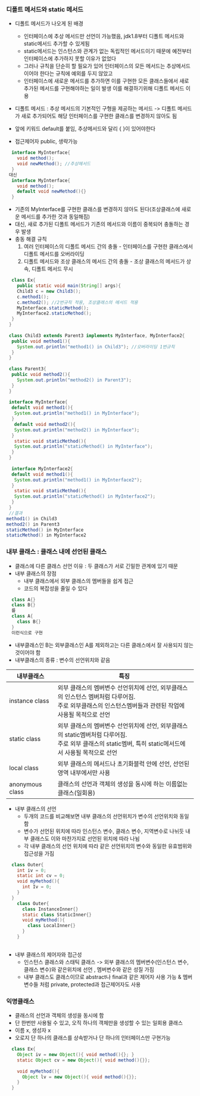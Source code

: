 ### 디폴트 메서드와 static 메서드

- 디폴트 메서드가 나오게 된 배경 
  - 인터페이스에 추상 메서드만 선언이 가능했음, jdk1.8부터 디폴트 메서드와 static메서드 추가할 수 있게됨
  - static메서드는 인스턴스와 관계가 없는 독립적인 메서드이기 때문에 예전부터 인터페이스에 추가하지 못할 이유가 없었다
  - 그러나 규칙을 단순히 할 필요가 있어 인터페이스의 모든 메서드는 추상메서드이어야 한다는 규칙에 예외를 두지 않았고
  - 인터페이스에 새로운 메서드를 추가하면 이를 구현한 모든 클래스들에서 새로 추가된 메서드를 구현해야하는 일이 발생 이를 해결하기위해 디폴트 메서드 이용

- 디폴트 메서드 : 추상 메서드의 기본적인 구형을 제공하는 메서드 -> 디폴트 메서드가 새로 추가되어도 해당 인터페이스를 구현한 클래스를 변경하지 않아도 됨
- 앞에 키워드 default를 붙임, 추상메서드와 달리 { }이 있어야한다
- 접근제어자 public, 생략가능
```java
  interface MyInterface{
    void method();
    void newMethod(); //추상메서드
  }
 대신 
  interface MyInterface{
    void method();
    default void newMethod(){}
  }
```
- 기존의 MyInterface를 구현한 클래스를 변경하지 않아도 된다(조상클래스에 새로운 메서드를 추가한 것과 동일해짐)
- 대신, 새로 추가된 디폴트 메서드가 기존의 메서드와 이름이 중복되어 충돌하는 경우 발생 
- 충동 해결 규칙
  1. 여러 인터페이스의 디폴트 메서드 간의 충돌 - 인터페이스를 구현한 클래스에서 디폴트 메서드를 오버라이딩
  2. 디폴트 메서드와 조상 클래스의 메서드 간의 충돌 - 조상 클래스의 메서드가 상속, 디폴트 메서드 무시

```java
  class Ex{
    public static void main(String[] args){
    Child3 c = new Child3();
    c.method1();
    c.method2(); //2번규칙 적용, 조상클래스의 메서드 적용
    MyInterface.staticMethod();
    MyInterface2.staticMethod();
  }
 }
 
 class Child3 extends Parent3 implements MyInterface, MyInterface2{
  public void method1(){
    System.out.println("method1() in Child3"); //오버라이딩 1번규칙
  }
 }
 
 class Parent3{
  public void method2(){
    System.out.println("method2() in Parent3");
  }
 }
 
 interface MyInterface{
  default void method1(){
   System.out.println("method1() in MyInterface");
  }
   default void method2(){
   System.out.println("method2() in MyInterface");
  }
   static void staticMethod(){
   System.out.println("staticMethod() in MyInterface");
  }
 }
 
  interface MyInterface2{
  default void method1(){
   System.out.println("method1() in MyInterface2");
  }
   static void staticMethod(){
   System.out.println("staticMethod() in MyInterface2");
  }
 }
 //결과
method1() in Child3
method2() in Parent3
staticMethod() in MyInterface
staticMethod() in MyInterface2
```

### 내부 클래스 : 클래스 내에 선언된 클래스
- 클래스에 다른 클래스 선언 이유 : 두 클래스가 서로 긴밀한 관계에 있기 때문
- 내부 클래스의 장점
  - 내부 클래스에서 외부 클래스의 멤버들을 쉽게 접근
  - 코드의 복잡성을 줄일 수 있다
```java
  class A{}
  class B{}
  를
  class A{
    class B{}
  }
  이런식으로 구현
```
- 내부클래스인 B는 외부클래스인 A를 제외하고는 다른 클래스에서 잘 사용되지 않는 것이어야 함
- 내부클래스의 종류 : 변수의 선언위치와 같음

|내부클래스|특징|
|---|---|
|instance class|외부 클래스의 멤버변수 선언위치에 선언, 외부클래스의 인스턴스 멤버처럼 다루어짐.<br>주로 외부클래스의 인스턴스멤버들과 관련된 작업에 사용될 목적으로 선언|
|static class|외부 클래스의 멤버변수 선언위치에 선언, 외부클래스의 static멤버처럼 다루어짐. <br>주로 외부 클래스의 static멤버, 특히 static메서드에서 사용될 목적으로 선언|
|local class|외부 클래스의 메서드나 초기화블럭 안에 선언, 선언된 영역 내부에서만 사용|
|anonymous class|클래스의 선언과 객체의 생성을 동시에 하는 이름없는 클래스(일회용)|
- 내부 클래스의 선언
  - 두개의 코드를 비교해보면 내부 클래스의 선언위치가 변수의 선언위치와 동일함
  - 변수가 선언된 위치에 따라 인스턴스 변수, 클래스 변수, 지역변수로 나뉘듯 내부 클래스도 이와 마찬가지로 선언된 위치에 따라 나뉨
  - 각 내부 클래스의 선언 위치에 따라 같은 선언위치의 변수와 동일한 유효범위와 접근성을 가짐
```java
  class Outer{
    int iv = 0;
    static int cv = 0;
    void myMethod(){
      int Iv = 0;
    }
  }  
    class Outer{
      class InstanceInner{}
      static class StaticInner{}
      void myMethod(){
        class LocalInner{}
      }
    }
  
```
- 내부 클래스의 제어자와 접근성
  - 인스턴스 클래스와 스태틱 클래스 -> 외부 클래스의 멤버변수(인스턴스 변수, 클래스 변수)와 같은위치에 선언 , 멤버변수와 같은 성질 가짐                                          
  - 내부 클래스도 클래스이므로 abstract나 final과 같은 제어자 사용 가능 & 멤버변수들 처럼 private, protected과 접근제어자도 사용 

### 익명클래스
- 클래스의 선언과 객체의 생성을 동시에 함 
- 단 한번만 사용될 수 있고, 오직 하나의 객체만을 생성할 수 있는 일회용 클래스
- 이름 x, 생성자 x
- 오로지 단 하나의 클래스를 상속받거나 단 하나의 인터페이스만 구현가능
```java
  class Ex{
    Object iv = new Object(){ void method(){}; }
    static Object cv = new Object(){ void method(){}};
    
    void myMethod(){
      Object lv = new Object(){ void method(){}};
    }
  }
```
